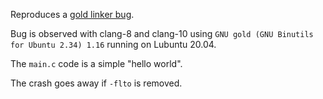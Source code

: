Reproduces a [gold linker bug](https://sourceware.org/bugzilla/show_bug.cgi?id=23607).

Bug is observed with clang-8 and clang-10 using `GNU gold (GNU Binutils for Ubuntu 2.34) 1.16` running on Lubuntu 20.04.

The `main.c` code is a simple "hello world".

The crash goes away if `-flto` is removed.